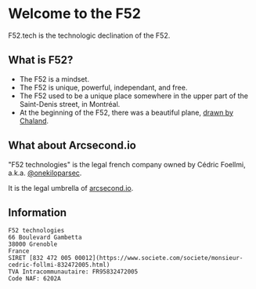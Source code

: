 # Welcome to the F52

F52.tech is the technologic declination of the F52.

## What is F52?

* The F52 is a mindset.
* The F52 is unique, powerful, independant, and free.
* The F52 used to be a unique place somewhere in the upper part of the Saint-Denis street, in Montréal.
* At the beginning of the F52, there was a beautiful plane, [drawn by Chaland](https://www.bedetheque.com/BD-Freddy-Lombard-Tome-5-F-52-7977.html).

## What about Arcsecond.io

"F52 technologies" is the legal french company owned by Cédric Foellmi, a.k.a. [@onekiloparsec](https://twitter.com/onekiloparsec).

It is the legal umbrella of [arcsecond.io](https://www.arcsecond.io).

## Information

```
F52 technologies
66 Boulevard Gambetta
38000 Grenoble
France
SIRET [832 472 005 00012](https://www.societe.com/societe/monsieur-cedric-follmi-832472005.html)
TVA Intracommunautaire: FR95832472005
Code NAF: 6202A
```
